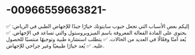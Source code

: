 # -00966559663821-
إليكم بعض الأسباب التي تجعل حبوب سايتوتك خيارًا جيدًا للإجهاض الطبي في الرياض: ✅ يحتوي على المادة الفعالة المعروفة باسم الميزوبروستول والتي تساعد في الإجهاض. ✅ يُعد آمنًا وفعّالًا في العديد من الحالات. ✅ يتطلب استشارة طبية وتوجيهًا منتسبًا للحصول عليه. ✅ يُعد خيارًا طبيعيًا وغير جراحي للإجهاض.
